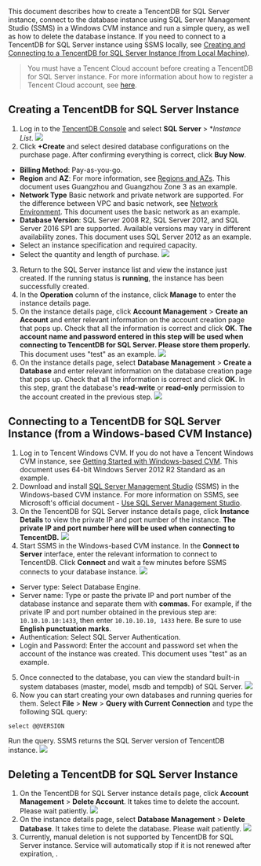 This document describes how to create a TencentDB for SQL Server instance, connect to the database instance using SQL Server Management Studio (SSMS) in a Windows CVM instance and run a simple query, as well as how to delete the database instance.
If you need to connect to a TencentDB for SQL Server instance using SSMS locally, see [Creating and Connecting to a TencentDB for SQL Server Instance (from Local Machine)](https://intl.cloud.tencent.com/document/product/238/11627).

>You must have a Tencent Cloud account before creating a TencentDB for SQL Server instance. For more information about how to register a Tencent Cloud account, see [here](https://intl.cloud.tencent.com/document/product/378/17985).

## Creating a TencentDB for SQL Server Instance
1. Log in to the [TencentDB Console](https://console.cloud.tencent.com/cdb) and select **SQL Server** > **Instance List*.
![](https://main.qcloudimg.com/raw/73c9ddd45274d269b8b0098c3c270faf.png)
2. Click **+Create** and select desired database configurations on the purchase page. After confirming everything is correct, click **Buy Now**.
 - **Billing Method**: Pay-as-you-go.
 - **Region** and **AZ**: For more information, see [Regions and AZs](https://intl.cloud.tencent.com/document/product/238/7520). This document uses Guangzhou and Guangzhou Zone 3 as an example.
 - **Network Type** Basic network and private network are supported. For the difference between VPC and basic network, see [Network Environment](https://intl.cloud.tencent.com/document/product/213/5227). This document uses the basic network as an example.
 - **Database Version**: SQL Server 2008 R2, SQL Server 2012, and SQL Server 2016 SP1 are supported. Available versions may vary in different availability zones. This document uses SQL Server 2012 as an example.
 - Select an instance specification and required capacity.
 - Select the quantity and length of purchase.
![](https://main.qcloudimg.com/raw/2974c6aa2110d437dc1ead97573070f4.png)
3. Return to the SQL Server instance list and view the instance just created. If the running status is **running**, the instance has been successfully created.
4. In the **Operation** column of the instance, click **Manage** to enter the instance details page.
5. On the instance details page, click **Account Management** > **Create an Account** and enter relevant information on the account creation page that pops up. Check that all the information is correct and click **OK**.
**The account name and password entered in this step will be used when connecting to TencentDB for SQL Server. Please store them properly.** This document uses "test" as an example.
![](https://main.qcloudimg.com/raw/59bd40297e8981fae5b4c03dabf59213.png)
6. On the instance details page, select **Database Management** > **Create a Database** and enter relevant information on the database creation page that pops up. Check that all the information is correct and click **OK**.
In this step, grant the database's **read-write** or **read-only** permission to the account created in the previous step.
![](https://main.qcloudimg.com/raw/719db9d45a4f2ef7814f88e6e6b68c8c.png)

## Connecting to a TencentDB for SQL Server Instance (from a Windows-based CVM Instance)
1. Log in to Tencent Windows CVM. If you do not have a Tencent Windows CVM instance, see [Getting Started with Windows-based CVM](https://intl.cloud.tencent.com/document/product/213/2764). This document uses 64-bit Windows Server 2012 R2 Standard as an example.
2. Download and install [SQL Server Management Studio](https://docs.microsoft.com/en-us/sql/ssms/download-sql-server-management-studio-ssms) (SSMS) in the Windows-based CVM instance. For more information on SSMS, see Microsoft's official document - [Use SQL Server Management Studio](https://docs.microsoft.com/en-us/sql/database-engine/use-sql-server-management-studio?view=sql-server-2014).
3. On the TencentDB for SQL Server instance details page, click **Instance Details** to view the private IP and port number of the instance. **The private IP and port number here will be used when connecting to TencentDB.**
![](https://main.qcloudimg.com/raw/019e13af6a6db7bf831cad9d7000279e.png)
4. Start SSMS in the Windows-based CVM instance. In the **Connect to Server** interface, enter the relevant information to connect to TencentDB. Click **Connect** and wait a few minutes before SSMS connects to your database instance.
![](https://main.qcloudimg.com/raw/a816983175f58429569086f237cab974.png)
 - Server type: Select Database Engine.
 - Server name: Type or paste the private IP and port number of the database instance and separate them with **commas**. For example, if the private IP and port number obtained in the previous step are: `10.10.10.10:1433`, then enter `10.10.10.10, 1433` here. Be sure to use **English punctuation marks**.
 - Authentication: Select SQL Server Authentication.
 - Login and Password: Enter the account and password set when the account of the instance was created. This document uses "test" as an example.
5. Once connected to the database, you can view the standard built-in system databases (master, model, msdb and tempdb) of SQL Server.
![](//mc.qcloudimg.com/static/img/a39d9db6f6a4050d1fa4285a53b55157/image.png)
6. Now you can start creating your own databases and running queries for them. Select **File** > **New** > **Query with Current Connection** and type the following SQL query:
```
select @@VERSION
```
Run the query. SSMS returns the SQL Server version of TencentDB instance.
![](//mc.qcloudimg.com/static/img/fbf64c03c7addda9c80fdd3dac7bbebb/image.png)

## Deleting a TencentDB for SQL Server Instance
1. On the TencentDB for SQL Server instance details page, click **Account Management** > **Delete Account**. It takes time to delete the account. Please wait patiently.
![](https://main.qcloudimg.com/raw/4d901f9a33bc8ade62d52de6c32f3aee.png)
2. On the instance details page, select **Database Management** > **Delete Database**. It takes time to delete the database. Please wait patiently.
![](https://main.qcloudimg.com/raw/46c5303f5789d6ed1f807c4a19be68cb.png)
3. Currently, manual deletion is not supported by TencentDB for SQL Server instance. Service will automatically stop if it is not renewed after expiration, .


